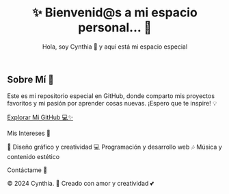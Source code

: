 
<!DOCTYPE html>
  </style>
</head>
<body>
  <header>
    <h1>✨ Bienvenid@s a mi espacio personal... 💖</h1>
    <p>Hola, soy Cynthia 🌸 y aquí está mi espacio especial</p>
  </header>
  <main>
    <h2>Sobre Mí 🌼</h2>
    <p>Este es mi repositorio especial en GitHub, donde comparto mis proyectos favoritos y mi pasión por aprender cosas nuevas. ¡Espero que te inspire! 💡</p>
    <a href="https://github.com/cynth-04" class="button" target="_blank">Explorar Mi GitHub 💻✨</a>
    
Mis Intereses 🎨

🌸 Diseño gráfico y creatividad
💻 Programación y desarrollo web
🎶 Música y contenido estético

Contáctame 🌷
  </main>
  <footer>
    <p>&copy; 2024 Cynthia. 🌟 Creado con amor y creatividad 💕</p>
  </footer>
</body>
</html>

<!--
**Cynth-04/Cynth-04** is a ✨ _special_ ✨ repository because its `README.md` (this file) appears on your GitHub profile.

Here are some ideas to get you started

- 🔭 I’m currently working on ...
- 🌱 I’m currently learning ...
- 👯 I’m looking to collaborate on ...
- 🤔 I’m looking for help with ...
- 💬 Ask me about ...
- 📫 How to reach me: ...
- 😄 Pronouns: ...
- ⚡ Fun fact: ...
-->
